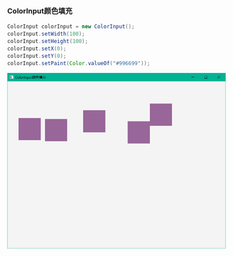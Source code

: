 ### ColorInput颜色填充

```java
ColorInput colorInput = new ColorInput();  
colorInput.setWidth(100);  
colorInput.setHeight(100);  
colorInput.setX(0);  
colorInput.setY(0);  
colorInput.setPaint(Color.valueOf("#996699"));
```

![](../assets/Pasted%20image%2020220616170941.png)
